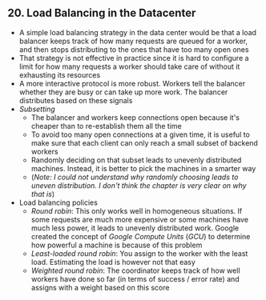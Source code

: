 ## 20. Load Balancing in the Datacenter

- A simple load balancing strategy in the data center would be that a load balancer keeps track of how many requests are queued for a worker, and then stops distributing to the ones that have too many open ones
- That strategy is not effective in practice since it is hard to configure a limit for how many requests a worker should take care of without it exhausting its resources
- A more interactive protocol is more robust. Workers tell the balancer whether they are busy or can take up more work. The balancer distributes based on these signals
- *Subsetting*
  - The balancer and workers keep connections open because it's cheaper than to re-establish them all the time
  - To avoid too many open connections at a given time, it is useful to make sure that each client can only reach a small subset of backend workers
  - Randomly deciding on that subset leads to unevenly distributed machines. Instead, it is better to pick the machines in a smarter way
  - (*Note: I could not understand why randomly choosing leads to uneven distribution. I don't think the chapter is very clear on why that is*)
- Load balancing policies
  - *Round robin*: This only works well in homogeneous situations. If some requests are much more expensive or some machines have much less power, it leads to unevenly distributed work. Google created the concept of *Google Compute Units* (*GCU*) to determine how powerful a machine is because of this problem
  - *Least-loaded round robin*: You assign to the worker with the least load. Estimating the load is however not that easy
  - *Weighted round robin*: The coordinator keeps track of how well workers have done so far (in terms of success / error rate) and assigns with a weight based on this score

